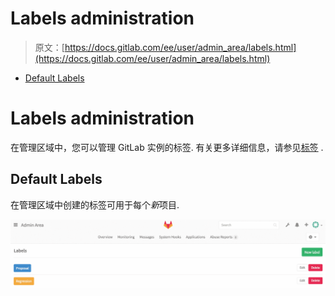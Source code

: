 # Labels administration

> 原文：[https://docs.gitlab.com/ee/user/admin_area/labels.html](https://docs.gitlab.com/ee/user/admin_area/labels.html)

*   [Default Labels](#default-labels)

# Labels administration[](#labels-administration-core-only "Permalink")

在管理区域中，您可以管理 GitLab 实例的标签. 有关更多详细信息，请参见[标签](../project/labels.html) .

## Default Labels[](#default-labels "Permalink")

在管理区域中创建的标签可用于每个*新*项目.

[![Default label set](img/ba294e1cb39daadf43b81f113e5ef506.png)](img/admin_labels.png)